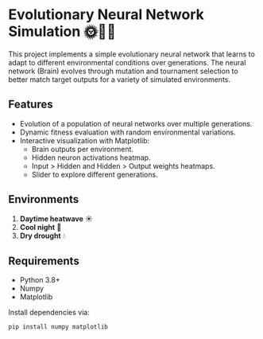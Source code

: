 # Evolutionary Neural Network Simulation 🌞🌙💧

This project implements a simple evolutionary neural network that learns to adapt to different environmental conditions over generations. The neural network (Brain) evolves through mutation and tournament selection to better match target outputs for a variety of simulated environments.

## Features

- Evolution of a population of neural networks over multiple generations.
- Dynamic fitness evaluation with random environmental variations.
- Interactive visualization with Matplotlib:
  - Brain outputs per environment.
  - Hidden neuron activations heatmap.
  - Input > Hidden and Hidden > Output weights heatmaps.
  - Slider to explore different generations.

## Environments

1. **Daytime heatwave** ☀️
2. **Cool night** 🌙
3. **Dry drought** 💧

## Requirements

- Python 3.8+
- Numpy
- Matplotlib

Install dependencies via:

```bash
pip install numpy matplotlib

